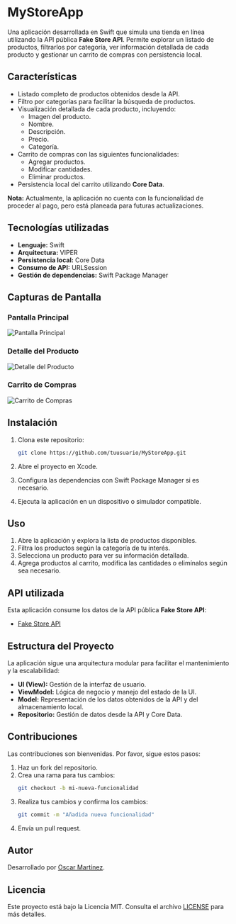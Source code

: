 # MyStoreApp

Una aplicación desarrollada en Swift que simula una tienda en línea utilizando la API pública **Fake Store API**. Permite explorar un listado de productos, filtrarlos por categoría, ver información detallada de cada producto y gestionar un carrito de compras con persistencia local.

## Características

- Listado completo de productos obtenidos desde la API.
- Filtro por categorías para facilitar la búsqueda de productos.
- Visualización detallada de cada producto, incluyendo:
  - Imagen del producto.
  - Nombre.
  - Descripción.
  - Precio.
  - Categoría.
- Carrito de compras con las siguientes funcionalidades:
  - Agregar productos.
  - Modificar cantidades.
  - Eliminar productos.
- Persistencia local del carrito utilizando **Core Data**.

**Nota:** Actualmente, la aplicación no cuenta con la funcionalidad de proceder al pago, pero está planeada para futuras actualizaciones.

## Tecnologías utilizadas

- **Lenguaje:** Swift
- **Arquitectura:** VIPER
- **Persistencia local:** Core Data
- **Consumo de API:** URLSession
- **Gestión de dependencias:** Swift Package Manager

## Capturas de Pantalla

### Pantalla Principal
![Pantalla Principal](screenshots/screenshot_home.png)

### Detalle del Producto
![Detalle del Producto](screenshots/screenshot_detail.png)

### Carrito de Compras
![Carrito de Compras](screenshots/screenshot_cart.png)

## Instalación

1. Clona este repositorio:
   ```bash
   git clone https://github.com/tuusuario/MyStoreApp.git
   ```

2. Abre el proyecto en Xcode.

3. Configura las dependencias con Swift Package Manager si es necesario.

4. Ejecuta la aplicación en un dispositivo o simulador compatible.

## Uso

1. Abre la aplicación y explora la lista de productos disponibles.
2. Filtra los productos según la categoría de tu interés.
3. Selecciona un producto para ver su información detallada.
4. Agrega productos al carrito, modifica las cantidades o elimínalos según sea necesario.

## API utilizada

Esta aplicación consume los datos de la API pública **Fake Store API**:

- [Fake Store API](https://fakestoreapi.com)

## Estructura del Proyecto

La aplicación sigue una arquitectura modular para facilitar el mantenimiento y la escalabilidad:

- **UI (View):** Gestión de la interfaz de usuario.
- **ViewModel:** Lógica de negocio y manejo del estado de la UI.
- **Model:** Representación de los datos obtenidos de la API y del almacenamiento local.
- **Repositorio:** Gestión de datos desde la API y Core Data.

## Contribuciones

Las contribuciones son bienvenidas. Por favor, sigue estos pasos:

1. Haz un fork del repositorio.
2. Crea una rama para tus cambios:
   ```bash
   git checkout -b mi-nueva-funcionalidad
   ```
3. Realiza tus cambios y confirma los cambios:
   ```bash
   git commit -m "Añadida nueva funcionalidad"
   ```
4. Envía un pull request.

## Autor

Desarrollado por [Oscar Martínez](https://github.com/DMNOscar).

## Licencia

Este proyecto está bajo la Licencia MIT. Consulta el archivo [LICENSE](LICENSE) para más detalles.

